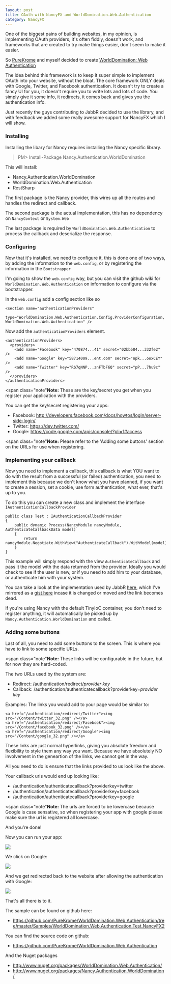 ```yaml
---
layout: post
title: OAuth with NancyFX and WorldDomination.Web.Authentication
category: NancyFX
---
```


One of the biggest pains of building websites, in my opinion, is implementing OAuth providers, it's often fiddly, doesn't work, and frameworks that are created to try make things easier, don't seem to make it easier. 

So [PureKrome](https://github.com/PureKrome) and myself decided to create [WorldDomination: Web Authentication](http://www.nuget.org/packages/WorldDomination.Web.Authentication/)

The idea behind this framework is to keep it super simple to implement OAuth into your website, without the bloat. The core framework ONLY deals with Google, Twitter, and Facebook authentication. It doesn't try to create a fancy UI for you, it doesn't require you to write lots and lots of code. You simply give it some info, it redirects, it comes back and gives you the authentication info.

Just recently the guys contributing to JabbR decided to use the library, and with feedback we added some really awesome support for NancyFX which I will show.

### Installing

Installing the libary for Nancy requires installing the Nancy specific library.

> PM> Install-Package Nancy.Authentication.WorldDomination

This will install:

- Nancy.Authentication.WorldDomination
- WorldDomination.Web.Authentication
- RestSharp

<!--excerpt-->

The first package is the Nancy provider, this wires up all the routes and handles the redirect and callback.

The second package is the actual implementation, this has no dependency on `NancyContext` or `System.Web`

The last package is required by `WorldDomination.Web.Authentication` to process the callback and deserialize the response.

### Configuring

Now that it's installed, we need to configure it, this is done one of two ways, by adding the information to the `web.config`, or by registering the information in the `Bootstrapper`

I'm going to show the `web.config` way, but you can visit the github wiki for `WorldDomination.Web.Authentication` on information to configure via the bootstrapper.

In the `web.config` add a config section like so

    <section name="authenticationProviders"
             type="WorldDomination.Web.Authentication.Config.ProviderConfiguration, WorldDomination.Web.Authentication" />
             
Now add the `authenticationProviders` element.

    <authenticationProviders>
      <providers>
        <add name="Facebook" key="470874...41" secret="02bb584...332fe2" />
        <add name="Google" key="58714009...ent.com" secret="npk...ooxCEY" />
        <add name="Twitter" key="Rb7qNNP...znFTbF6Q" secret="pP...7hu9c" />
      </providers>
    </authenticationProviders>
    
<span class="note"**Note:** These are the key/secret you get when you register your application with the providers.</span>

You can get the key/secret registering your apps:

- Facebook: http://developers.facebook.com/docs/howtos/login/server-side-login/
- Twitter: https://dev.twitter.com/
- Google: https://code.google.com/apis/console/?pli=1#access

<span class="note"**Note:** Please refer to the 'Adding some buttons' section on the URLs for use when registering.</span>

### Implementing your callback

Now you need to implement a callback, this callback is what YOU want to do with the result from a successful (or failed) authentication, you need to implement this because we don't know what you have planned, if you want to create a session, set a cookie, use form authentication, what ever, that's up to you.

To do this you can create a new class and implement the interface `IAuthenticationCallbackProvider`

    public class Test : IAuthenticationCallbackProvider
    {
        public dynamic Process(NancyModule nancyModule, AuthenticateCallbackData model)
        {
            return nancyModule.Negotiate.WithView("AuthenticateCallback").WithModel(model);
        }
    }
    
This example will simply respond with the view `AuthenticateCallback` and pass it the model with the data returned from the provider. Ideally you would check to see if the user is new, or if you need to add him to your database, or authenticate him with your system. 

You can take a look at the implementation used by JabbR [here](https://github.com/davidfowl/JabbR/blob/master/JabbR/Nancy/JabbRAuthenticationCallbackProvider.cs), which I've mirrored as a [gist here](https://gist.github.com/4674109) incase it is changed or moved and the link becomes dead.

If you're using Nancy with the default TinyIoC container, you don't need to register anything, it will automatically be picked up by `Nancy.Authentication.WorldDomination` and called.

### Adding some buttons

Last of all, you need to add some buttons to the screen. This is where you have to link to some specific URLs.

<span class="note"**Note:** These links will be configurable in the future, but for now they are hard-coded.</span>

The two URLs used by the system are:

- Redirect: /authentication/redirect/*provider key*
- Callback: /authentication/authenticatecallback?providerkey=*provider key*

Examples: The links you would add to your page would be similar to:

    <a href="/authentication/redirect/Twitter"><img src="/Content/twitter_32.png" /></a>
    <a href="/authentication/redirect/Facebook"><img src="/Content/facebook_32.png" /></a>
    <a href="/authentication/redirect/Google"><img src="/Content/google_32.png" /></a>

These links are just normal hyperlinks, giving you absolute freedom and flexibility to style them any way you want. Because we have absolutely NO involvement in the geneartion of the links, we cannot get in the way.

All you need to do is ensure that the links provided to us look like the above.

Your callback urls would end up looking like:

- /authentication/authenticatecallback?providerkey=twitter
- /authentication/authenticatecallback?providerkey=facebook
- /authentication/authenticatecallback?providerkey=google

<span class="note"**Note:** The urls are forced to be lowercase because Google is case sensative, so when registering your app with google please make sure the url is registered all lowercase.</span>

And you're done!

Now you can run your app:

![](/images/jabbr-authentication-sample-1.png)

We click on Google:

![](/images/jabbr-authentication-sample-2.png)

And we get redirected back to the website after allowing the authentication with Google:

![](/images/jabbr-authentication-sample-3.png)

That's all there is to it.

The sample can be found on github here:
- <https://github.com/PureKrome/WorldDomination.Web.Authentication/tree/master/Samples/WorldDomination.Web.Authentication.Test.NancyFX2>

You can find the source code on github: 
- <https://github.com/PureKrome/WorldDomination.Web.Authentication>

And the Nuget packages
- <http://www.nuget.org/packages/WorldDomination.Web.Authentication/>
- <http://www.nuget.org/packages/Nancy.Authentication.WorldDomination/>